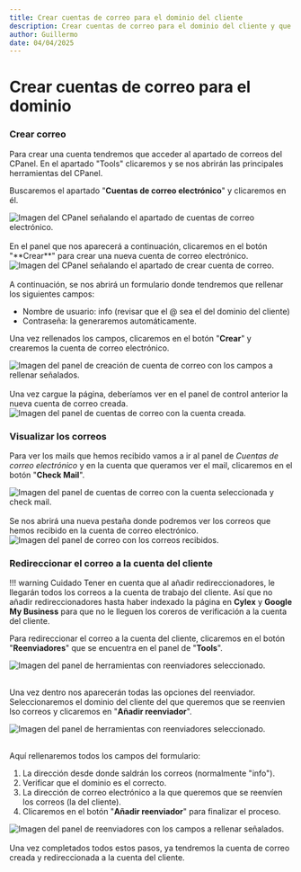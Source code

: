 ```yaml
--- 
title: Crear cuentas de correo para el dominio del cliente
description: Crear cuentas de correo para el dominio del cliente y que se use como correo corporativo y redireccionar a la cuenta de correo del cliente.
author: Guillermo
date: 04/04/2025
---
```


# Crear cuentas de correo para el dominio

### Crear correo
Para crear una cuenta tendremos que acceder al apartado de correos del CPanel. En el apartado "Tools" clicaremos y se nos abrirán las principales herramientas del CPanel.

Buscaremos el apartado "**Cuentas de correo electrónico**" y clicaremos en él.

<img src="../../../../images/correos/CPanel-1.webp" alt="Imagen del CPanel señalando el apartado de cuentas de correo electrónico." style="display: block; margin: auto; max-width: 100%; height: auto;">
</br>
En el panel que nos aparecerá a continuación, clicaremos en el botón "**Crear**" para crear una nueva cuenta de correo electrónico.

<img src="../../../../images/correos/CPanel-2.webp" alt="Imagen del CPanel señalando el apartado de crear cuenta de correo." style="display: block; margin: auto; max-width: 100%; height: auto;">
</br>
A continuación, se nos abrirá un formulario donde tendremos que rellenar los siguientes campos:

- Nombre de usuario: info (revisar que el @ sea el del dominio del cliente)
- Contraseña: la generaremos automáticamente.

Una vez rellenados los campos, clicaremos en el botón "**Crear**" y crearemos la cuenta de correo electrónico.

<img src="../../../../images/correos/CPanel-3.webp" alt="Imagen del panel de creación de cuenta de correo con los campos a rellenar señalados." style="display: block; margin: auto; max-width: 100%; height: auto;">
</br>
Una vez cargue la página, deberíamos ver en el panel de control anterior la nueva cuenta de correo creada.

<img src="../../../../images/correos/CPanel-4.webp" alt="Imagen del panel de cuentas de correo con la cuenta creada." style="display: block; margin: auto; max-width: 100%; height: auto;">

### Visualizar los correos
Para ver los mails que hemos recibido vamos a ir al panel de *Cuentas de correo electrónico* y en la cuenta que queramos ver el mail, clicaremos en el botón "**Check Mail**".

<img src="../../../../images/correos/CPanel-5.webp" alt="Imagen del panel de cuentas de correo con la cuenta seleccionada y check mail." style="display: block; margin: auto; max-width: 100%; height: auto;">
</br>
Se nos abrirá una nueva pestaña donde podremos ver los correos que hemos recibido en la cuenta de correo electrónico.

<img src="../../../../images/correos/CPanel-6.webp" alt="Imagen del panel de correo con los correos recibidos." style="display: block; margin: auto; max-width: 100%; height: auto;">

### Redireccionar el correo a la cuenta del cliente

!!! warning Cuidado
    Tener en cuenta que al añadir redireccionadores, le llegarán todos los correos a la cuenta de trabajo del cliente. Así que no añadir redireccionadores hasta haber indexado la página en **Cylex** y **Google My Business** para que no le lleguen los coreros de verificación a la cuenta del cliente.

Para redireccionar el correo a la cuenta del cliente, clicaremos en el botón "**Reenviadores**" que se encuentra en el panel de "**Tools**".

<img src="../../../../images/correos/CPanel-7.webp" alt="Imagen del panel de herramientas con reenviadores seleccionado." style="display: block; margin: auto; max-width: 100%; height: auto;">
</br>

Una vez dentro nos aparecerán todas las opciones del reenviador. Seleccionaremos el dominio del cliente del que queremos que se reenvien lso correos y clicaremos en "**Añadir reenviador**".

<img src="../../../../images/correos/CPanel-8.webp" alt="Imagen del panel de herramientas con reenviadores seleccionado." style="display: block; margin: auto; max-width: 100%; height: auto;">
</br>

Aquí rellenaremos todos los campos del formulario:

1. La dirección desde donde saldrán los correos (normalmente "info").
2. Verificar que el dominio es el correcto.
3. La dirección de correo electrónico a la que queremos que se reenvíen los correos (la del cliente).
4. Clicaremos en el botón "**Añadir reenviador**" para finalizar el proceso.

<img src="../../../../images/correos/CPanel-9.webp" alt="Imagen del panel de reenviadores con los campos a rellenar señalados." style="display: block; margin: auto; max-width: 100%; height: auto;">

</br>
Una vez completados todos estos pasos, ya tendremos la cuenta de correo creada y redireccionada a la cuenta del cliente.
